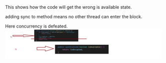 This shows how the code will get the wrong is available state.

adding sync to method means no other thread can enter the block.

Here concurrency is defeated.
![alt text](image.png)